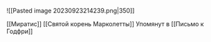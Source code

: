 ![[Pasted image 20230923214239.png|350]]

[[Миратис]]
[[Святой корень Марколетты]]
Упомянут в [[Письмо к Годфри]]